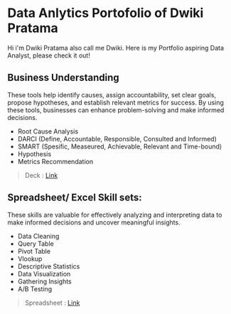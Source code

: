 # Data Anlytics Portofolio of Dwiki Pratama
Hi i'm Dwiki Pratama also call me Dwiki.  Here is my Portfolio aspiring Data Analyst, please check it out!

## Business Understanding
These tools help identify causes, assign accountability, set clear goals, propose hypotheses, and establish relevant metrics for success. By using these tools, businesses can enhance problem-solving and make informed decisions.
* Root Cause Analysis
* DARCI (Define, Accountable, Responsible, Consulted and Informed)
* SMART (Spesific, Measeured, Achievable, Relevant and Time-bound)
* Hypothesis
* Metrics Recommendation

> Deck : [Link](https://drive.google.com/file/d/1Bx9DD31kXMgkcWfT3JWc7fjURopLiuiP/view?usp=sharing)

## Spreadsheet/ Excel Skill sets:
These skills are valuable for effectively analyzing and interpreting data to make informed decisions and uncover meaningful insights.
* Data Cleaning
* Query Table
* Pivot Table
* Vlookup
* Descriptive Statistics
* Data Visualization
* Gathering Insights
* A/B Testing

> Spreadsheet : 
[Link](https://docs.google.com/spreadsheets/d/18tgMCrt39v6ug8ps2C7HSAdFShRzMeCNtqTOmpneZcQ/edit?usp=sharing)
